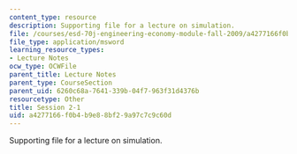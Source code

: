 ```yaml
---
content_type: resource
description: Supporting file for a lecture on simulation.
file: /courses/esd-70j-engineering-economy-module-fall-2009/a4277166f0b4b9e88bf29a97c7c9c60d_ESD70session2_1.xls
file_type: application/msword
learning_resource_types:
- Lecture Notes
ocw_type: OCWFile
parent_title: Lecture Notes
parent_type: CourseSection
parent_uid: 6260c68a-7641-339b-04f7-963f31d4376b
resourcetype: Other
title: Session 2-1
uid: a4277166-f0b4-b9e8-8bf2-9a97c7c9c60d
---
```

Supporting file for a lecture on simulation.

